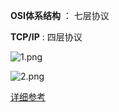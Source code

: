 

**OSI体系结构** ： 七层协议 

**TCP/IP** : 四层协议

![1.png](http://ww1.sinaimg.cn/large/9b13c8fdly1g8qoy8j6kij20hq09wae9.jpg)

![2.png](http://ww1.sinaimg.cn/large/9b13c8fdly1g8qoyjl9zrj20jl09dtex.jpg)

[详细参考](https://github.com/Snailclimb/JavaGuide/blob/master/docs/network/%E8%AE%A1%E7%AE%97%E6%9C%BA%E7%BD%91%E7%BB%9C.md)